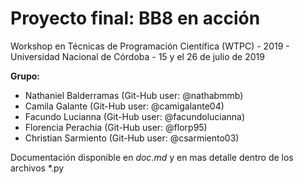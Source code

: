 # Proyecto final: BB8 en acción

Workshop en Técnicas de Programación Científica (WTPC) - 2019 - Universidad Nacional de Córdoba - 15 y el 26 de julio de 2019

**Grupo:**
* Nathaniel Balderramas (Git-Hub user: @nathabmmb)
* Camila Galante (Git-Hub user: @camigalante04)
* Facundo Lucianna (Git-Hub user: @facundolucianna)
* Florencia Perachia (Git-Hub user: @florp95)
* Christian Sarmiento (Git-Hub user: @csarmiento03)

Documentación disponible en *doc.md* y en mas detalle dentro de los archivos *.py
